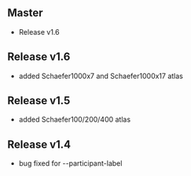 ## Master
* Release v1.6

## Release v1.6
* added Schaefer1000x7 and  Schaefer1000x17 atlas

## Release v1.5
* added Schaefer100/200/400 atlas

## Release v1.4
* bug fixed for --participant-label



